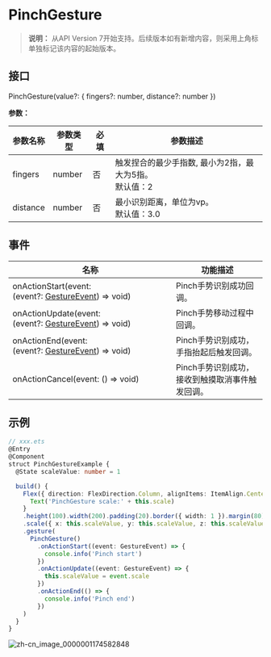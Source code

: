 # PinchGesture

>  **说明：**
>  从API Version 7开始支持。后续版本如有新增内容，则采用上角标单独标记该内容的起始版本。


## 接口

PinchGesture(value?: { fingers?: number, distance?: number })

**参数：**

| 参数名称 | 参数类型 | 必填 | 参数描述                                                     |
| -------- | -------- | ---- | ------------------------------------------------------------ |
| fingers  | number   | 否   | 触发捏合的最少手指数,&nbsp;最小为2指，最大为5指。<br/>默认值：2 |
| distance | number   | 否   | 最小识别距离，单位为vp。<br/>默认值：3.0                     |

## 事件

| 名称                                                         | 功能描述                                        |
| ------------------------------------------------------------ | ----------------------------------------------- |
| onActionStart(event:(event?:&nbsp;[GestureEvent](ts-gesture-settings.md))&nbsp;=&gt;&nbsp;void) | Pinch手势识别成功回调。                         |
| onActionUpdate(event:(event?:&nbsp;[GestureEvent](ts-gesture-settings.md))&nbsp;=&gt;&nbsp;void) | Pinch手势移动过程中回调。                       |
| onActionEnd(event:(event?:&nbsp;[GestureEvent](ts-gesture-settings.md))&nbsp;=&gt;&nbsp;void) | Pinch手势识别成功，手指抬起后触发回调。         |
| onActionCancel(event:&nbsp;()&nbsp;=&gt;&nbsp;void)          | Pinch手势识别成功，接收到触摸取消事件触发回调。 |


## 示例

```ts
// xxx.ets
@Entry
@Component
struct PinchGestureExample {
  @State scaleValue: number = 1

  build() {
    Flex({ direction: FlexDirection.Column, alignItems: ItemAlign.Center, justifyContent: FlexAlign.SpaceBetween }) {
      Text('PinchGesture scale:' + this.scale)
    }
    .height(100).width(200).padding(20).border({ width: 1 }).margin(80)
    .scale({ x: this.scaleValue, y: this.scaleValue, z: this.scaleValue })
    .gesture(
      PinchGesture()
        .onActionStart((event: GestureEvent) => {
          console.info('Pinch start')
        })
        .onActionUpdate((event: GestureEvent) => {
          this.scaleValue = event.scale
        })
        .onActionEnd(() => {
          console.info('Pinch end')
        })
    )
  }
}
```

![zh-cn_image_0000001174582848](figures/zh-cn_image_0000001174582848.gif)
